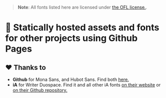 > **Note**:
> All fonts listed here are licensed under [the OFL license.](https://scripts.sil.org/cms/scripts/page.php?site_id=nrsi&id=OFL).
# 📎 Statically hosted assets and fonts for other projects using Github Pages
## ❤️ Thanks to
- **Github** for Mona Sans, and Hubot Sans. Find both [here.](https://github.com/mona-sans)
- **iA** for Writer Duospace. Find it and all other iA fonts [on their website](ia.net/downloads#fonts) or [on their Github repository.](https://github.com/iaolo/iA-Fonts)
